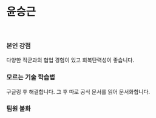 # 윤승근
<br>

### 본인 강점
다양한 직군과의 협업 경험이 있고 회복탄력성이 좋습니다. <br>

### 모르는 기술 학습법
구글링 후 해결합니다. 그 후 따로 공식 문서를 읽어 문서화합니다. <br>

### 팀원 불화

